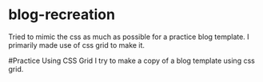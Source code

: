 # blog-recreation
Tried to mimic the css as much as possible for a practice blog template. I primarily made use of css grid to make it.

#Practice Using CSS Grid
I try to make a copy of a blog template using css grid.

